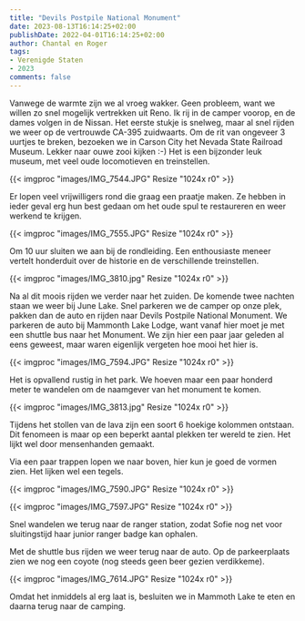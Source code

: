 ```yaml
---
title: "Devils Postpile National Monument"
date: 2023-08-13T16:14:25+02:00
publishDate: 2022-04-01T16:14:25+02:00
author: Chantal en Roger
tags:
- Verenigde Staten
- 2023
comments: false
---
```


Vanwege de warmte zijn we al vroeg wakker. Geen probleem, want we willen zo snel mogelijk vertrekken uit Reno. Ik rij in de camper voorop, en de dames volgen in de Nissan. Het eerste stukje is snelweg, maar al snel rijden we weer op de vertrouwde CA-395 zuidwaarts. Om de rit van ongeveer 3 uurtjes te breken, bezoeken we in Carson City het Nevada State Railroad Museum. Lekker naar ouwe zooi kijken :-) Het is een bijzonder leuk museum, met veel oude locomotieven en treinstellen.

{{< imgproc "images/IMG_7544.JPG" Resize "1024x r0" >}}

Er lopen veel vrijwilligers rond die graag een praatje maken. Ze hebben in ieder geval erg hun best gedaan om het oude spul te restaureren en weer werkend te krijgen.

{{< imgproc "images/IMG_7555.JPG" Resize "1024x r0" >}}

Om 10 uur sluiten we aan bij de rondleiding. Een enthousiaste meneer vertelt honderduit over de historie en de verschillende treinstellen.

{{< imgproc "images/IMG_3810.jpg" Resize "1024x r0" >}}

Na al dit moois rijden we verder naar het zuiden. De komende twee nachten staan we weer bij June Lake. Snel parkeren we de camper op onze plek, pakken dan de auto en rijden naar Devils Postpile National Monument. We parkeren de auto bij Mammonth Lake Lodge, want vanaf hier moet je met een shuttle bus naar het Monument. We zijn hier een paar jaar geleden al eens geweest, maar waren eigenlijk vergeten hoe mooi het hier is.

{{< imgproc "images/IMG_7594.JPG" Resize "1024x r0" >}}

Het is opvallend rustig in het park. We hoeven maar een paar honderd meter te wandelen om de naamgever van het monument te komen.

{{< imgproc "images/IMG_3813.jpg" Resize "1024x r0" >}}

Tijdens het stollen van de lava zijn een soort 6 hoekige kolommen ontstaan. Dit fenomeen is maar op een beperkt aantal plekken ter wereld te zien. Het lijkt wel door mensenhanden gemaakt.

Via een paar trappen lopen we naar boven, hier kun je goed de vormen zien. Het lijken wel een tegels.

{{< imgproc "images/IMG_7590.JPG" Resize "1024x r0" >}}

{{< imgproc "images/IMG_7597.JPG" Resize "1024x r0" >}}

Snel wandelen we terug naar de ranger station, zodat Sofie nog net voor sluitingstijd haar junior ranger badge kan ophalen.

Met de shuttle bus rijden we weer terug naar de auto. Op de parkeerplaats zien we nog een coyote (nog steeds geen beer gezien verdikkeme).

{{< imgproc "images/IMG_7614.JPG" Resize "1024x r0" >}}

Omdat het inmiddels al erg laat is, besluiten we in Mammoth Lake te eten en daarna terug naar de camping.
